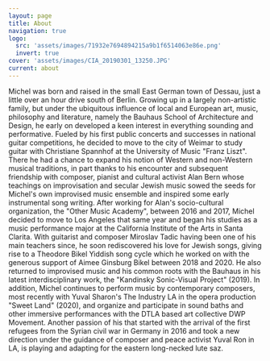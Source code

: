 ```yaml
---
layout: page
title: About
navigation: true
logo:
  src: 'assets/images/71932e7694894215a9b1f6514063e86e.png'
  invert: true
cover: 'assets/images/CIA_20190301_13250.JPG'
current: about
---
```


Michel was born and raised in the small East German town of Dessau, just a little over an hour drive south of Berlin. Growing up in a largely non-artistic family, but under the ubiquitous influence of local and European art, music, philosophy and literature, namely the Bauhaus School of Architecture and Design, he early on developed a keen interest in everything sounding and performative. Fueled by his first public concerts and successes in national guitar competitions, he decided to move to the city of Weimar to study guitar with Christiane Spannhof at the University of Music "Franz Liszt". There he had a chance to expand his notion of Western and non-Western musical traditions, in part thanks to his encounter and subsequent friendship with composer, pianist and cultural activist Alan Bern whose teachings on improvisation and secular Jewish music sowed the seeds for Michel's own improvised music ensemble and inspired some early instrumental song writing. After working for Alan's socio-cultural organization, the "Other Music Academy", between 2016 and 2017, Michel decided to move to Los Angeles that same year and began his studies as a music performance major at the California Institute of the Arts in Santa Clarita. With guitarist and composer Miroslav Tadic having been one of his main teachers since, he soon rediscovered his love for Jewish songs, giving rise to a Theodore Bikel Yiddish song cycle which he worked on with the generous support of Aimee Ginsburg Bikel between 2018 and 2020. He also returned to improvised music and his common roots with the Bauhaus in his latest interdisciplinary work, the "Kandinsky Sonic-Visual Project" (2019). In addition, Michel continues to perform music by contemporary composers, most recently with Yuval Sharon's The Industry LA in the opera production "Sweet Land" (2020), and organize and participate in sound baths and other immersive performances with the DTLA based art collective DWP Movement. Another passion of his that started with the arrival of the first refugees from the Syrian civil war in Germany in 2016 and took a new direction under the guidance of composer and peace activist Yuval Ron in LA, is playing and adapting for the eastern long-necked lute saz.

